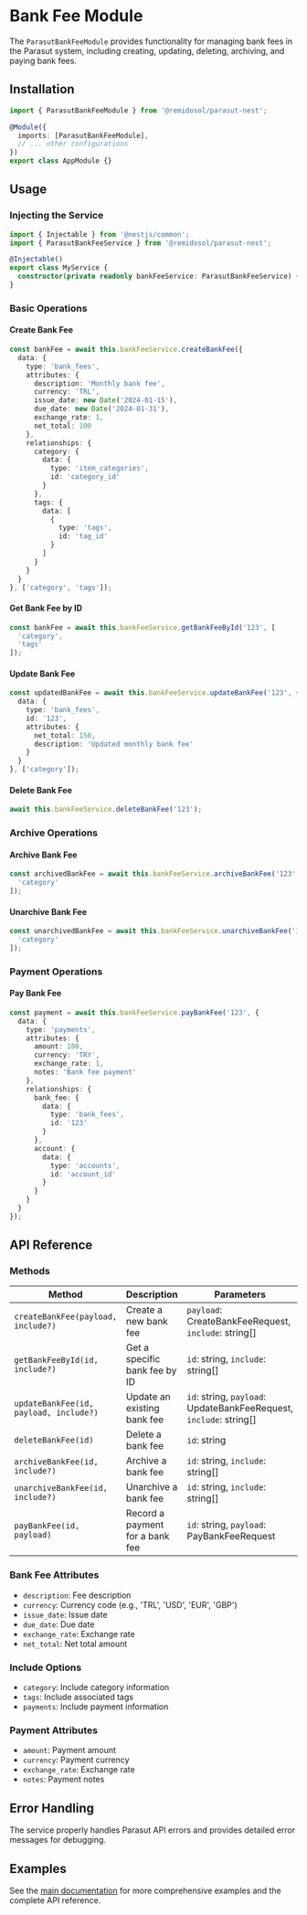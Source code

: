 # Bank Fee Module

The `ParasutBankFeeModule` provides functionality for managing bank fees in the Parasut system, including creating, updating, deleting, archiving, and paying bank fees.

## Installation

```typescript
import { ParasutBankFeeModule } from '@remidosol/parasut-nest';

@Module({
  imports: [ParasutBankFeeModule],
  // ... other configurations
})
export class AppModule {}
```

## Usage

### Injecting the Service

```typescript
import { Injectable } from '@nestjs/common';
import { ParasutBankFeeService } from '@remidosol/parasut-nest';

@Injectable()
export class MyService {
  constructor(private readonly bankFeeService: ParasutBankFeeService) {}
}
```

### Basic Operations

#### Create Bank Fee

```typescript
const bankFee = await this.bankFeeService.createBankFee({
  data: {
    type: 'bank_fees',
    attributes: {
      description: 'Monthly bank fee',
      currency: 'TRL',
      issue_date: new Date('2024-01-15'),
      due_date: new Date('2024-01-31'),
      exchange_rate: 1,
      net_total: 100
    },
    relationships: {
      category: {
        data: {
          type: 'item_categories',
          id: 'category_id'
        }
      },
      tags: {
        data: [
          {
            type: 'tags',
            id: 'tag_id'
          }
        ]
      }
    }
  }
}, ['category', 'tags']);
```

#### Get Bank Fee by ID

```typescript
const bankFee = await this.bankFeeService.getBankFeeById('123', [
  'category',
  'tags'
]);
```

#### Update Bank Fee

```typescript
const updatedBankFee = await this.bankFeeService.updateBankFee('123', {
  data: {
    type: 'bank_fees',
    id: '123',
    attributes: {
      net_total: 150,
      description: 'Updated monthly bank fee'
    }
  }
}, ['category']);
```

#### Delete Bank Fee

```typescript
await this.bankFeeService.deleteBankFee('123');
```

### Archive Operations

#### Archive Bank Fee

```typescript
const archivedBankFee = await this.bankFeeService.archiveBankFee('123', [
  'category'
]);
```

#### Unarchive Bank Fee

```typescript
const unarchivedBankFee = await this.bankFeeService.unarchiveBankFee('123', [
  'category'
]);
```

### Payment Operations

#### Pay Bank Fee

```typescript
const payment = await this.bankFeeService.payBankFee('123', {
  data: {
    type: 'payments',
    attributes: {
      amount: 100,
      currency: 'TRY',
      exchange_rate: 1,
      notes: 'Bank fee payment'
    },
    relationships: {
      bank_fee: {
        data: {
          type: 'bank_fees',
          id: '123'
        }
      },
      account: {
        data: {
          type: 'accounts',
          id: 'account_id'
        }
      }
    }
  }
});
```

## API Reference

### Methods

| Method | Description | Parameters |
|--------|-------------|------------|
| `createBankFee(payload, include?)` | Create a new bank fee | `payload`: CreateBankFeeRequest, `include`: string[] |
| `getBankFeeById(id, include?)` | Get a specific bank fee by ID | `id`: string, `include`: string[] |
| `updateBankFee(id, payload, include?)` | Update an existing bank fee | `id`: string, `payload`: UpdateBankFeeRequest, `include`: string[] |
| `deleteBankFee(id)` | Delete a bank fee | `id`: string |
| `archiveBankFee(id, include?)` | Archive a bank fee | `id`: string, `include`: string[] |
| `unarchiveBankFee(id, include?)` | Unarchive a bank fee | `id`: string, `include`: string[] |
| `payBankFee(id, payload)` | Record a payment for a bank fee | `id`: string, `payload`: PayBankFeeRequest |

### Bank Fee Attributes

- `description`: Fee description
- `currency`: Currency code (e.g., 'TRL', 'USD', 'EUR', 'GBP')
- `issue_date`: Issue date
- `due_date`: Due date
- `exchange_rate`: Exchange rate
- `net_total`: Net total amount

### Include Options

- `category`: Include category information
- `tags`: Include associated tags
- `payments`: Include payment information

### Payment Attributes

- `amount`: Payment amount
- `currency`: Payment currency
- `exchange_rate`: Exchange rate
- `notes`: Payment notes

## Error Handling

The service properly handles Parasut API errors and provides detailed error messages for debugging.

## Examples

See the [main documentation](../../../../README.md) for more comprehensive examples and the complete API reference.
